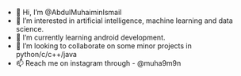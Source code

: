 - 👋 Hi, I’m @AbdulMuhaiminIsmail
- 👀 I’m interested in artificial intelligence, machine learning and data science.
- 🌱 I’m currently learning android development.
- 💞️ I’m looking to collaborate on some minor projects in python/c/c++/java
- 📫 Reach me on instagram through - @muha9m9n


